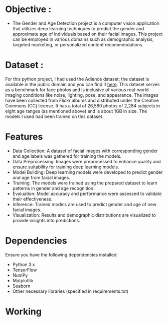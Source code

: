 # Objective :
- The Gender and Age Detection project is a computer vision application that utilizes deep learning techniques to predict the gender and approximate age of individuals based on their facial images. This project can be employed in various domains such as demographic analysis, targeted marketing, or personalized content recommendations.

# Dataset :
For this python project, I had used the Adience dataset; the dataset is available in the public domain and you can find it [here](/kaggle/input/utkface-new). This dataset serves as a benchmark for face photos and is inclusive of various real-world imaging conditions like noise, lighting, pose, and appearance. The images have been collected from Flickr albums and distributed under the Creative Commons (CC) license. It has a total of 26,580 photos of 2,284 subjects in eight age ranges (as mentioned above) and is about 1GB in size. The models I used had been trained on this dataset.

# Features
- Data Collection: A dataset of facial images with corresponding gender and age labels was gathered for training the models.
- Data Preprocessing: Images were preprocessed to enhance quality and ensure suitability for training deep learning models.
- Model Building: Deep learning models were developed to predict gender and age from facial images.
- Training: The models were trained using the prepared dataset to learn patterns in gender and age recognition.
- Evaluation: Model accuracy and performance were assessed to validate their effectiveness.
- Inference: Trained models are used to predict gender and age of new facial images.
- Visualization: Results and demographic distributions are visualized to provide insights into predictions.

# Dependencies
Ensure you have the following dependencies installed:

- Python 3.x
- TensorFlow
- NumPy
- Matplotlib
- Seaborn
- Other necessary libraries (specified in requirements.txt)

# Working




